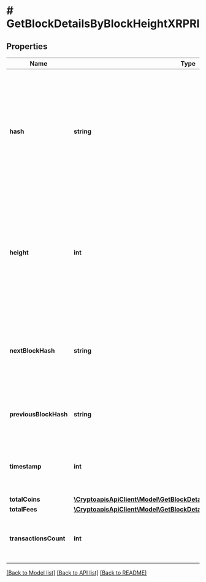 # # GetBlockDetailsByBlockHeightXRPRI

## Properties

Name | Type | Description | Notes
------------ | ------------- | ------------- | -------------
**hash** | **string** | Represents the hash of the block, which is its unique identifier. It represents a cryptographic digital fingerprint made by hashing the block header twice through the SHA256 algorithm. |
**height** | **int** | Represents the number of blocks in the blockchain preceding this specific block. Block numbers have no gaps. A blockchain usually starts with block 0 called the \&quot;Genesis block\&quot;. |
**nextBlockHash** | **string** | Represents the hash of the next block. When this is the last block of the blockchain this value will be an empty string. |
**previousBlockHash** | **string** | Represents the hash of the previous block, also known as the parent block. |
**timestamp** | **int** | Defines the exact date/time when this block was mined in Unix Timestamp. |
**totalCoins** | [**\CryptoapisApiClient\Model\GetBlockDetailsByBlockHeightXRPRITotalCoins**](GetBlockDetailsByBlockHeightXRPRITotalCoins.md) |  |
**totalFees** | [**\CryptoapisApiClient\Model\GetBlockDetailsByBlockHeightXRPRITotalFees**](GetBlockDetailsByBlockHeightXRPRITotalFees.md) |  |
**transactionsCount** | **int** | Represents the total number of all transactions as part of this block. |

[[Back to Model list]](../../README.md#models) [[Back to API list]](../../README.md#endpoints) [[Back to README]](../../README.md)

